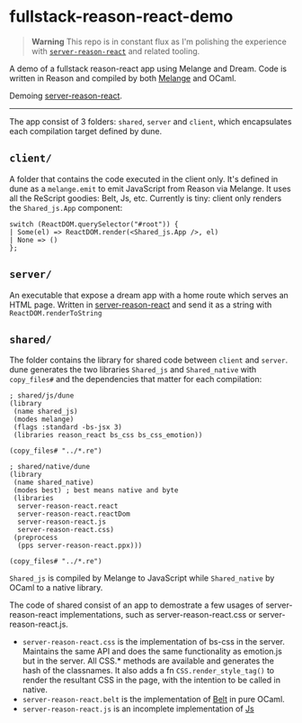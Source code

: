 # fullstack-reason-react-demo

> **Warning**
> This repo is in constant flux as I'm polishing the experience with [`server-reason-react`](https://github.com/ml-in-barcelona/server-reason-react) and related tooling.

A demo of a fullstack reason-react app using Melange and Dream. Code is written in Reason and compiled by both [Melange](https://github.com/melange-re/melange) and OCaml.

Demoing [server-reason-react](https://github.com/ml-in-barcelona/server-reason-react).

---

The app consist of 3 folders: `shared`, `server` and `client`, which encapsulates each compilation target defined by dune.

## `client/`

A folder that contains the code executed in the client only. It's defined in dune as a `melange.emit` to emit JavaScript from Reason via Melange. It uses all the ReScript goodies: Belt, Js, etc. Currently is tiny: client only renders the `Shared_js.App` component:

```re
switch (ReactDOM.querySelector("#root")) {
| Some(el) => ReactDOM.render(<Shared_js.App />, el)
| None => ()
};
```

## `server/`

An executable that expose a dream app with a home route which serves an HTML page. Written in [server-reason-react](https://github.com/ml-in-barcelona/server-reason-react) and send it as a string with `ReactDOM.renderToString`

## `shared/`

The folder contains the library for shared code between `client` and `server`. dune generates the two libraries `Shared_js` and `Shared_native` with `copy_files#` and the dependencies that matter for each compilation:

```dune
; shared/js/dune
(library
 (name shared_js)
 (modes melange)
 (flags :standard -bs-jsx 3)
 (libraries reason_react bs_css bs_css_emotion))

(copy_files# "../*.re")
```

```dune
; shared/native/dune
(library
 (name shared_native)
 (modes best) ; best means native and byte
 (libraries
  server-reason-react.react
  server-reason-react.reactDom
  server-reason-react.js
  server-reason-react.css)
 (preprocess
  (pps server-reason-react.ppx)))

(copy_files# "../*.re")
```

`Shared_js` is compiled by Melange to JavaScript while `Shared_native` by OCaml to a native library.

The code of shared consist of an app to demostrate a few usages of server-reason-react implementations, such as server-reason-react.css or server-reason-react.js.

- `server-reason-react.css` is the implementation of bs-css in the server. Maintains the same API and does the same functionality as emotion.js but in the server. All CSS.* methods are available and generates the hash of the classnames. It also adds a fn `CSS.render_style_tag()` to render the resultant CSS in the page, with the intention to be called in native.
- `server-reason-react.belt` is the implementation of [Belt](https://rescript-lang.org/docs/manual/latest/api/belt) in pure OCaml.
- `server-reason-react.js` is an incomplete implementation of [Js](https://rescript-lang.org/docs/manual/latest/api/js)
